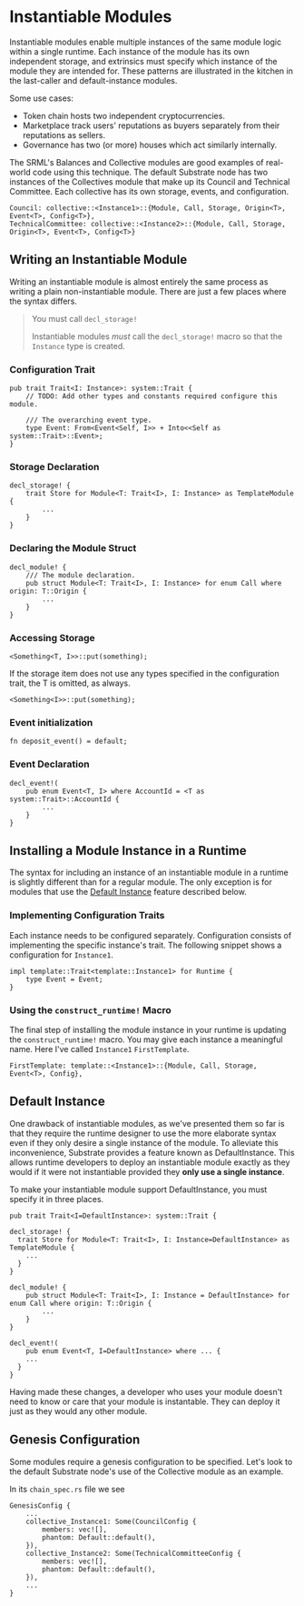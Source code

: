 # Instantiable Modules

Instantiable modules enable multiple instances of the same module logic within a single runtime. Each instance of the module has its own independent storage, and extrinsics must specify which instance of the module they are intended for. These patterns are illustrated in the kitchen in the last-caller and default-instance modules.

Some use cases:

* Token chain hosts two independent cryptocurrencies.
* Marketplace track users' reputations as buyers separately from their reputations as sellers.
* Governance has two (or more) houses which act similarly internally.

The SRML's Balances and Collective modules are good examples of real-world code using this technique. The default Substrate node has two instances of the Collectives module that make up its Council and Technical Committee. Each collective has its own storage, events, and configuration.

```rust, ignore
Council: collective::<Instance1>::{Module, Call, Storage, Origin<T>, Event<T>, Config<T>},
TechnicalCommittee: collective::<Instance2>::{Module, Call, Storage, Origin<T>, Event<T>, Config<T>}
```

## Writing an Instantiable Module
Writing an instantiable module is almost entirely the same process as writing a plain non-instantiable module. There are just a few places where the syntax differs.

> You must call `decl_storage!`
>
> Instantiable modules _must_ call the `decl_storage!` macro so that the `Instance` type is created.

### Configuration Trait
```rust, ignore
pub trait Trait<I: Instance>: system::Trait {
	// TODO: Add other types and constants required configure this module.

	/// The overarching event type.
	type Event: From<Event<Self, I>> + Into<<Self as system::Trait>::Event>;
}
```

### Storage Declaration
```rust, ignore
decl_storage! {
	trait Store for Module<T: Trait<I>, I: Instance> as TemplateModule {
		...
	}
}
```

### Declaring the Module Struct
```rust, ignore
decl_module! {
	/// The module declaration.
	pub struct Module<T: Trait<I>, I: Instance> for enum Call where origin: T::Origin {
		...
	}
}
```
### Accessing Storage
```rust, ignore
<Something<T, I>>::put(something);
```

If the storage item does not use any types specified in the configuration trait, the T is omitted, as always.

```rust, ignore
<Something<I>>::put(something);
```

### Event initialization
```rust, ignore
fn deposit_event() = default;
```

### Event Declaration
```rust, ignore
decl_event!(
	pub enum Event<T, I> where AccountId = <T as system::Trait>::AccountId {
		...
	}
}
```

## Installing a Module Instance in a Runtime

The syntax for including an instance of an instantiable module in a runtime is slightly different than for a regular module. The only exception is for modules that use the [Default Instance](#default-instance) feature described below.

### Implementing Configuration Traits
Each instance needs to be configured separately. Configuration consists of implementing the specific instance's trait. The following snippet shows a configuration for `Instance1`.
```rust, ignore
impl template::Trait<template::Instance1> for Runtime {
	type Event = Event;
}
```

### Using the `construct_runtime!` Macro
The final step of installing the module instance in your runtime is updating the `construct_runtime!` macro. You may give each instance a meaningful name. Here I've called `Instance1` `FirstTemplate`.
```rust, ignore
FirstTemplate: template::<Instance1>::{Module, Call, Storage, Event<T>, Config},
```


## Default Instance <a name="default-instance"></a>
One drawback of instantiable modules, as we've presented them so far is that they require the runtime designer to use the more elaborate syntax even if they only desire a single instance of the module. To alleviate this inconvenience, Substrate provides a feature known as DefaultInstance. This allows runtime developers to deploy an instantiable module exactly as they would if it were not instantiable provided they **only use a single instance**.

To make your instantiable module support DefaultInstance, you must specify it in three places.

```rust, ignore
pub trait Trait<I=DefaultInstance>: system::Trait {
```

```rust, ignore
decl_storage! {
  trait Store for Module<T: Trait<I>, I: Instance=DefaultInstance> as TemplateModule {
    ...
  }
}
```
```rust, ignore
decl_module! {
    pub struct Module<T: Trait<I>, I: Instance = DefaultInstance> for enum Call where origin: T::Origin {
        ...
    }
}
```
```rust, ignore
decl_event!(
	pub enum Event<T, I=DefaultInstance> where ... {
    ...
  }
}
```

Having made these changes, a developer who uses your module doesn't need to know or care that your module is instantable. They can deploy it just as they would any other module.

## Genesis Configuration
Some modules require a genesis configuration to be specified. Let's look to the default Substrate node's use of the Collective module as an example.

In its `chain_spec.rs` file we see
```rust, ignore
GenesisConfig {
	...
	collective_Instance1: Some(CouncilConfig {
		members: vec![],
		phantom: Default::default(),
	}),
	collective_Instance2: Some(TechnicalCommitteeConfig {
		members: vec![],
		phantom: Default::default(),
	}),
	...
}
```
